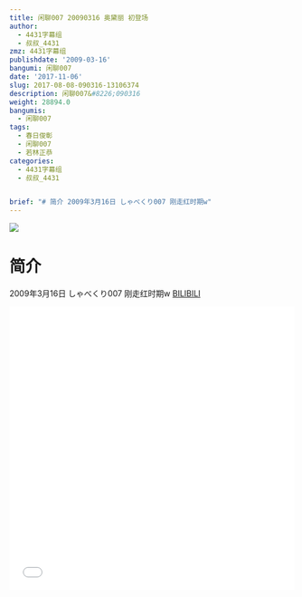 ```yaml
---
title: 闲聊007 20090316 奥黛丽 初登场
author:
  - 4431字幕组
  - 叔叔_4431
zmz: 4431字幕组
publishdate: '2009-03-16'
bangumi: 闲聊007
date: '2017-11-06'
slug: 2017-08-08-090316-13106374
description: 闲聊007&#8226;090316
weight: 28894.0
bangumis:
  - 闲聊007
tags:
  - 春日俊彰
  - 闲聊007
  - 若林正恭
categories:
  - 4431字幕组
  - 叔叔_4431


brief: "# 简介 2009年3月16日 しゃべくり007 刚走红时期w"
---
```

![](https://i.imgur.com/fASmV7f.png)
# 简介  
2009年3月16日 しゃべくり007
刚走红时期w
  [BILIBILI](https://www.bilibili.com/video/av13106374/)

  <iframe src="//www.bilibili.com/blackboard/player.html?aid=13106374" width="100%" height="500" frameborder="0" allowfullscreen="allowfullscreen"></iframe>
